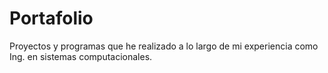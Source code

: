 # Portafolio

Proyectos y programas que he realizado a lo largo de mi experiencia como Ing. en sistemas computacionales.
